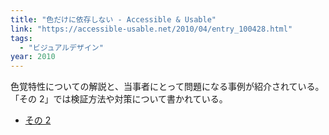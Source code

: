 ```yaml
---
title: "色だけに依存しない - Accessible & Usable"
link: "https://accessible-usable.net/2010/04/entry_100428.html"
tags:
  - "ビジュアルデザイン"
year: 2010
---
```


色覚特性についての解説と、当事者にとって問題になる事例が紹介されている。「その 2」では検証方法や対策について書かれている。

- [その 2](https://accessible-usable.net/2010/04/entry_100430.html)
